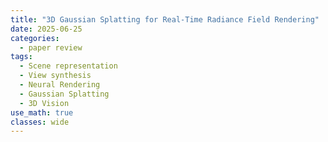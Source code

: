 ```yaml
---
title: "3D Gaussian Splatting for Real-Time Radiance Field Rendering"
date: 2025-06-25
categories:
  - paper review
tags:
  - Scene representation
  - View synthesis
  - Neural Rendering
  - Gaussian Splatting
  - 3D Vision
use_math: true
classes: wide
---
```

